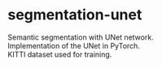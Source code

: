 # segmentation-unet

Semantic segmentation with UNet network.  
Implementation of the UNet in PyTorch.  
KITTI dataset used for training.  
